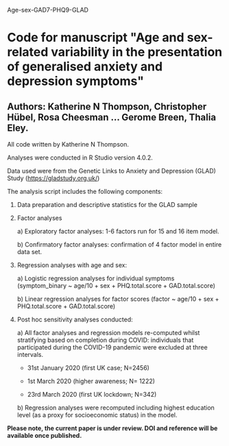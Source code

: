 Age-sex-GAD7-PHQ9-GLAD

# Code for manuscript "Age and sex-related variability in the presentation of generalised anxiety and depression symptoms" 
## Authors: Katherine N Thompson, Christopher Hübel, Rosa Cheesman ... Gerome Breen, Thalia Eley. 

All code written by Katherine N Thompson.  

Analyses were conducted in R Studio version 4.0.2.  

Data used were from the Genetic Links to Anxiety and Depression (GLAD) Study (https://gladstudy.org.uk/)

The analysis script includes the following components:

1. Data preparation and descriptive statistics for the GLAD sample

2. Factor analyses
  
    a) Exploratory factor analyses: 1-6 factors run for 15 and 16 item model. 

    b) Confirmatory factor analyses: confirmation of 4 factor model in entire data set. 

3. Regression analyses with age and sex:
  
    a) Logistic regression analyses for individual symptoms (symptom_binary ~ age/10 + sex + PHQ.total.score + GAD.total.score)

    b) Linear regression analyses for factor scores (factor ~ age/10 + sex + PHQ.total.score + GAD.total.score)
  
4. Post hoc sensitivity analyses conducted:

    a) All factor analyses and regression models re-computed whilst stratifying based on completion during COVID: individuals that participated during the COVID-19 pandemic were excluded at three intervals.
    
    - 31st January 2020 (first UK case; N=2456)
    
    - 1st March 2020 (higher awareness; N= 1222)
    
    - 23rd March 2020 (first UK lockdown; N=342)
    
    
    b) Regression analyses were recomputed including highest education level (as a proxy for socioeconomic status) in the model. 


**Please note, the current paper is under review. DOI and reference will be available once published.**




